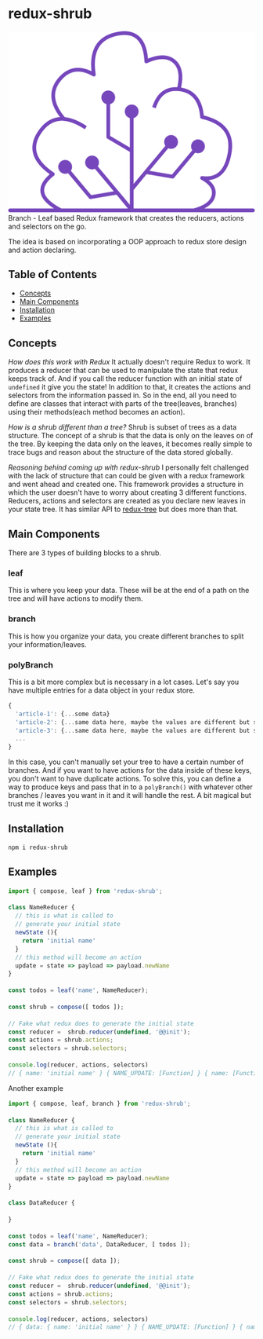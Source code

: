 # redux-shrub
![Redux Shrub Logo](./redux-shrub.svg "Redux Shrub Logo")
Branch - Leaf based Redux framework that creates the reducers, actions and selectors on the go.

The idea is based on incorporating a OOP approach to redux store design and action declaring.

## Table of Contents

* [Concepts](#concepts)
* [Main Components](#main-components)
* [Installation](#installation)
* [Examples](#examples)

## Concepts

*How does this work with Redux*
It actually doesn't require Redux to work. It produces a reducer that can be used to manipulate the state that redux keeps track of. And if you call the reducer function with an initial state of `undefined` it give you the state! In addition to that, it creates the actions and selectors from the information passed in. So in the end, all you need to define are classes that interact with parts of the tree(leaves, branches) using their methods(each method becomes an action).

*How is a shrub different than a tree?*
Shrub is subset of trees as a data structure. The concept of a shrub is that the data is only on the leaves on of the tree. By keeping the data only on the leaves, it becomes really simple to trace bugs and reason about the structure of the data stored globally.

*Reasoning behind coming up with redux-shrub*
I personally felt challenged with the lack of structure that can could be given with a redux framework and went ahead and created one. This framework provides a structure in which the user doesn't have to worry about creating 3 different functions. Reducers, actions and selectors are created as you declare new leaves in your state tree. It has similar API to [redux-tree](https://www.npmjs.com/package/redux-tree) but does more than that.

## Main Components

There are 3 types of building blocks to a shrub.

### leaf

This is where you keep your data. These will be at the end of a path on the tree and will have actions to modify them.

### branch

This is how you organize your data, you create different branches to split your information/leaves.

### polyBranch

This is a bit more complex but is necessary in a lot cases. Let's say you have multiple entries for a data object in your redux store.
```js
{
  'article-1': {...some data}
  'article-2': {...same data here, maybe the values are different but same structure}
  'article-3': {...same data here, maybe the values are different but same structure}
  ...
}
```
In this case, you can't manually set your tree to have a certain number of branches. And if you want to have actions for the data inside of these keys, you don't want to have duplicate actions. To solve this, you can define a way to produce keys and pass that in to a `polyBranch()` with whatever other branches / leaves you want in it and it will handle the rest. A bit magical but trust me it works :)

##

## Installation

```sh
npm i redux-shrub
```

## Examples

```js
import { compose, leaf } from 'redux-shrub';

class NameReducer {
  // this is what is called to
  // generate your initial state
  newState (){
    return 'initial name'
  }
  // this method will become an action
  update = state => payload => payload.newName
}

const todos = leaf('name', NameReducer);

const shrub = compose([ todos ]);

// Fake what redux does to generate the initial state
const reducer =  shrub.reducer(undefined, '@@init');
const actions = shrub.actions;
const selectors = shrub.selectors;

console.log(reducer, actions, selectors)
// { name: 'initial name' } { NAME_UPDATE: [Function] } { name: [Function] }
```

Another example

```js
import { compose, leaf, branch } from 'redux-shrub';

class NameReducer {
  // this is what is called to
  // generate your initial state
  newState (){
    return 'initial name'
  }
  // this method will become an action
  update = state => payload => payload.newName
}

class DataReducer {

}

const todos = leaf('name', NameReducer);
const data = branch('data', DataReducer, [ todos ]);

const shrub = compose([ data ]);

// Fake what redux does to generate the initial state
const reducer =  shrub.reducer(undefined, '@@init');
const actions = shrub.actions;
const selectors = shrub.selectors;

console.log(reducer, actions, selectors)
// { data: { name: 'initial name' } } { NAME_UPDATE: [Function] } { name: [Function], data: [Function] }
```
